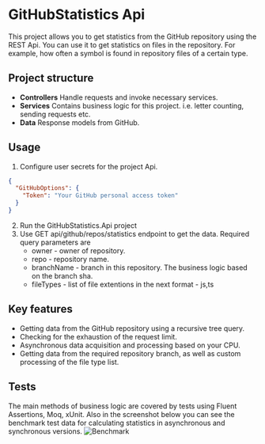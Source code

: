 # GitHubStatistics Api
This project allows you to get statistics from the GitHub repository using the REST Api. You can use it to get statistics on files in the repository. For example, how often a symbol is found in repository files of a certain type.
## Project structure
- **Controllers**
  Handle requests and invoke necessary services.
- **Services**
  Contains business logic for this project. i.e. letter counting, sending requests etc.
- **Data**
  Response models from GitHub.
  
## Usage
1. Configure user secrets for the project Api.
```json
{
  "GitHubOptions": {
    "Token": "Your GitHub personal access token"
  }
}
```

2. Run the GitHubStatistics.Api project
3. Use GET api/github/repos/statistics endpoint to get the data. Required query parameters are
   - owner - owner of repository.
   - repo - repository name.
   - branchName - branch in this repository. The business logic based on the branch sha.
   - fileTypes - list of file extentions in the next format - js,ts
  
## Key features
- Getting data from the GitHub repository using a recursive tree query.
- Checking for the exhaustion of the request limit.
- Asynchronous data acquisition and processing based on your CPU.
- Getting data from the required repository branch, as well as custom processing of the file type list.

## Tests
The main methods of business logic are covered by tests using Fluent Assertions, Moq, xUnit. Also in the screenshot below you can see the benchmark test data for calculating statistics in asynchronous and synchronous versions.
   ![Benchmark](https://github.com/user-attachments/assets/6d11789f-010e-4bf1-baaa-0d4cd806fb37)
